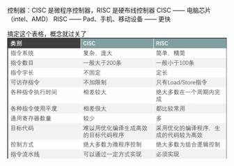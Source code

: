 
控制器：CISC 是微程序控制器，RISC 是硬布线控制器
CISC —— 电脑芯片（intel、AMD）
RISC —— Pad、手机、移动设备 —— 更快

搞定这个表格，概念就过关了
![](图片/CISC-RISC.png)

